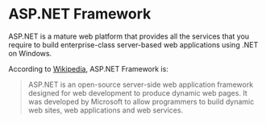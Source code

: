 # ASP.NET Framework

ASP.NET is a mature web platform that provides all the services that you require to build enterprise-class server-based web applications using .NET on Windows.

According to [Wikipedia](https://en.wikipedia.org/wiki/ASP.NET), ASP.NET Framework is:

> ASP.NET is an open-source server-side web application framework designed for web development to produce dynamic web pages. It was developed by Microsoft to allow programmers to build dynamic web sites, web applications and web services.

